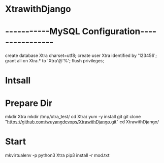 # XtrawithDjango
# -----------MySQL Configuration----------------
create database Xtra charset=utf8;
create user Xtra identified by '123456';
grant all on Xtra.* to 'Xtra'@'%';
flush privileges;

# Intsall
# Prepare Dir
mkdir Xtra
mkdir /tmp/xtra_test/
cd Xtra/
yum -y install git
git clone "https://github.com/wuyangdevops/XtrawithDjango.git"
cd XtrawithDjango/

# Start
mkvirtualenv -p python3 Xtra
pip3 install -r mod.txt
